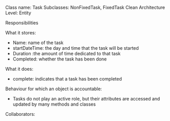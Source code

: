 Class name: Task
Subclasses: NonFixedTask, FixedTask
Clean Architecture Level: Entity

Responsibilities

What it stores: 
* Name: name of the task
* startDateTime: the day and time that the task will be started 
* Duration :the amount of time dedicated to that task
* Completed: whether the task has been done

What it does:
* complete: indicates that a task has been completed

Behaviour for which an object is accountable:
* Tasks do not play an active role, but their attributes are accessed and updated by many methods and classes

Collaborators:
